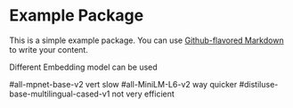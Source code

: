 # Example Package

This is a simple example package. You can use
[Github-flavored Markdown](https://guides.github.com/features/mastering-markdown/)
to write your content.

Different Embedding model can be used

#all-mpnet-base-v2 vert slow
#all-MiniLM-L6-v2 way quicker
#distiluse-base-multilingual-cased-v1 not very efficient